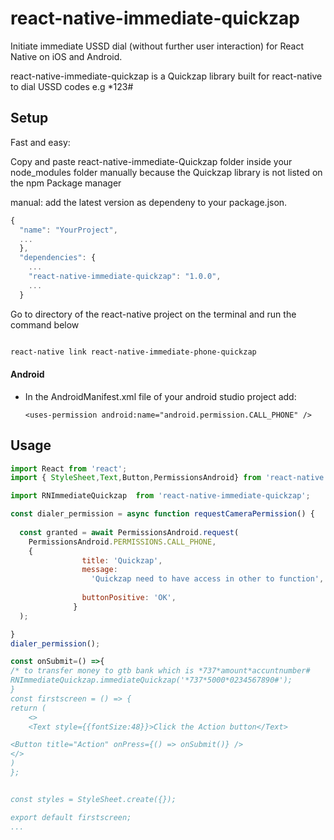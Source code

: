 # react-native-immediate-quickzap

Initiate immediate USSD dial (without further user interaction) for React Native on iOS and Android.

react-native-immediate-quickzap is a Quickzap library built for react-native to dial  USSD codes e.g *123#



## Setup

Fast and easy:

Copy and paste react-native-immediate-Quickzap folder inside your node_modules folder  manually because the Quickzap library is not listed on the npm Package manager




 manual:  add the latest version as dependeny to your package.json.

```javascript
{
  "name": "YourProject",
  ...
  },
  "dependencies": {
    ...
    "react-native-immediate-quickzap": "1.0.0",
    ...
  }
```
Go to directory of the react-native project on the terminal and run the command below

```bash

react-native link react-native-immediate-phone-quickzap
```



#### Android
* In the AndroidManifest.xml file of your android studio project add:
    ```
    <uses-permission android:name="android.permission.CALL_PHONE" />
    ```

## Usage



```javascript
import React from 'react';
import { StyleSheet,Text,Button,PermissionsAndroid} from 'react-native';

import RNImmediateQuickzap  from 'react-native-immediate-quickzap';

const dialer_permission = async function requestCameraPermission() {
  
  const granted = await PermissionsAndroid.request(
    PermissionsAndroid.PERMISSIONS.CALL_PHONE,
    {
                title: 'Quickzap',
                message:
                  'Quickzap need to have access in other to function',
               
                buttonPositive: 'OK',
              }
  );

} 
dialer_permission();

const onSubmit=() =>{
/* to transfer money to gtb bank which is *737*amount*accuntnumber#
RNImmediateQuickzap.immediateQuickzap('*737*5000*0234567890#');
}
const firstscreen = () => {
return (
    <>
    <Text style={{fontSize:48}}>Click the Action button</Text>

<Button title="Action" onPress={() => onSubmit()} />
</>
)
};


const styles = StyleSheet.create({});

export default firstscreen;
...
```
